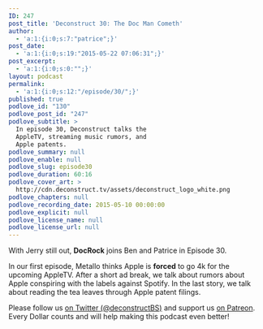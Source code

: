 ```yaml
---
ID: 247
post_title: 'Deconstruct 30: The Doc Man Cometh'
author:
  - 'a:1:{i:0;s:7:"patrice";}'
post_date:
  - 'a:1:{i:0;s:19:"2015-05-22 07:06:31";}'
post_excerpt:
  - 'a:1:{i:0;s:0:"";}'
layout: podcast
permalink:
  - 'a:1:{i:0;s:12:"/episode/30/";}'
published: true
podlove_id: "130"
podlove_post_id: "247"
podlove_subtitle: >
  In episode 30, Deconstruct talks the
  AppleTV, streaming music rumors, and
  Apple patents.
podlove_summary: null
podlove_enable: null
podlove_slug: episode30
podlove_duration: 60:16
podlove_cover_art: >
  http://cdn.deconstruct.tv/assets/deconstruct_logo_white.png
podlove_chapters: null
podlove_recording_date: 2015-05-10 00:00:00
podlove_explicit: null
podlove_license_name: null
podlove_license_url: null
---
```

<p>With Jerry still out, <strong>DocRock</strong> joins Ben and Patrice in Episode 30.</p>
<p>In our first episode, Metallo thinks Apple is <strong>forced</strong> to go 4k for the upcoming AppleTV. After a short ad break, we talk about rumors about Apple conspiring with the labels against Spotify.  In the last story, we talk about reading the tea leaves through Apple patent filings.</p>
<p>Please follow us <a href="http://twitter.com/deconstructBS">on Twitter (@deconstructBS)</a> and support us <a href="http://patreon.com/deconstruct">on Patreon</a>. Every Dollar counts and will help making this podcast even better!
</p>